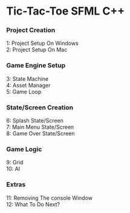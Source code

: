 # Tic-Tac-Toe SFML C++

<h3>Project Creation</h3>
1: Project Setup On Windows<br />
2: Project Setup On Mac<br />

<h3>Game Engine Setup</h3>
3: State Machine<br />
4: Asset Manager<br />
5: Game Loop<br />

<h3>State/Screen Creation</h3>
6: Splash State/Screen<br />
7: Main Menu State/Screen<br />
8: Game Over State/Screen<br />

<h3>Game Logic</h3>
9: Grid<br />
10: AI<br />

<h3>Extras</h3>
11: Removing The console Window<br />
12: What To Do Next?<br />
